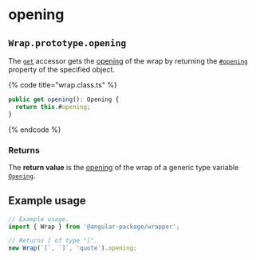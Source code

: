# opening

## `Wrap.prototype.opening`

The [`get`](https://developer.mozilla.org/en-US/docs/Web/JavaScript/Reference/Functions/get) accessor gets the [opening](../../../library/basic-concepts.md#opening) of the wrap by returning the [`#opening`](../properties/#opening-opening) property of the specified object.

{% code title="wrap.class.ts" %}
```typescript
public get opening(): Opening {
  return this.#opening;
}
```
{% endcode %}

### Returns

The **return value** is the [opening](../../../library/basic-concepts.md#opening) of the wrap of a generic type variable [`Opening`](../../generic-type-variables.md#wrap-opening).

## Example usage

```typescript
// Example usage.
import { Wrap } from '@angular-package/wrapper';

// Returns [ of type "[".
new Wrap(`[`, `]`, 'quote').opening;
```
